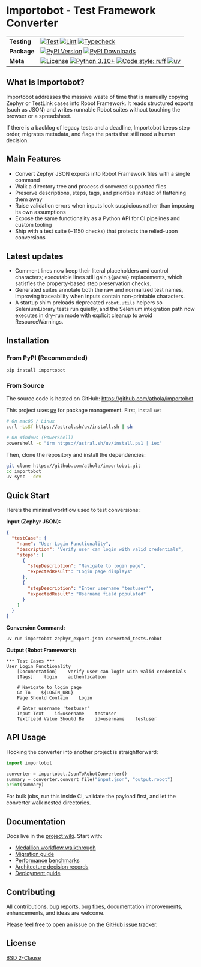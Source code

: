 # Importobot - Test Framework Converter

| | |
| --- | --- |
| **Testing** | [![Test](https://github.com/athola/importobot/actions/workflows/test.yml/badge.svg)](https://github.com/athola/importobot/actions/workflows/test.yml) [![Lint](https://github.com/athola/importobot/actions/workflows/lint.yml/badge.svg)](https://github.com/athola/importobot/actions/workflows/lint.yml) [![Typecheck](https://github.com/athola/importobot/actions/workflows/typecheck.yml/badge.svg)](https://github.com/athola/importobot/actions/workflows/typecheck.yml) |
| **Package** | [![PyPI Version](https://img.shields.io/pypi/v/importobot.svg)](https://pypi.org/project/importobot/) [![PyPI Downloads](https://img.shields.io/pypi/dm/importobot.svg)](https://pypi.org/project/importobot/) |
| **Meta** | [![License](https://img.shields.io/pypi/l/importobot.svg)](./LICENSE) [![Python 3.10+](https://img.shields.io/badge/python-3.10+-blue.svg)](https://www.python.org/downloads/) [![Code style: ruff](https://img.shields.io/endpoint?url=https://raw.githubusercontent.com/astral-sh/ruff/main/assets/badge/v2.json)](https://github.com/astral-sh/ruff) [![uv](https://img.shields.io/endpoint?url=https://raw.githubusercontent.com/astral-sh/uv/main/assets/badge/v0.json)](https://github.com/astral-sh/uv) |

## What is Importobot?

Importobot addresses the massive waste of time that is manually copying Zephyr or TestLink cases into Robot Framework. It reads structured exports (such as JSON) and writes runnable Robot suites without touching the browser or a spreadsheet.

If there is a backlog of legacy tests and a deadline, Importobot keeps step order, migrates metadata, and flags the parts that still need a human decision.

## Main Features

- Convert Zephyr JSON exports into Robot Framework files with a single command
- Walk a directory tree and process discovered supported files
- Preserve descriptions, steps, tags, and priorities instead of flattening them away
- Raise validation errors when inputs look suspicious rather than imposing its own assumptions
- Expose the same functionality as a Python API for CI pipelines and custom tooling
- Ship with a test suite (~1150 checks) that protects the relied-upon conversions 

## Latest updates

- Comment lines now keep their literal placeholders and control characters; executable lines still gain `${param}` replacements, which satisfies the property-based step preservation checks.
- Generated suites annotate both the raw and normalized test names, improving traceability when inputs contain non-printable characters.
- A startup shim preloads deprecated `robot.utils` helpers so SeleniumLibrary tests run quietly, and the Selenium integration path now executes in dry-run mode with explicit cleanup to avoid ResourceWarnings.

## Installation

### From PyPI (Recommended)

```sh
pip install importobot
```


### From Source

The source code is hosted on GitHub: https://github.com/athola/importobot

This project uses [uv](https://github.com/astral-sh/uv) for package management. First, install `uv`:

```sh
# On macOS / Linux
curl -LsSf https://astral.sh/uv/install.sh | sh

# On Windows (PowerShell)
powershell -c "irm https://astral.sh/uv/install.ps1 | iex"
```

Then, clone the repository and install the dependencies:

```sh
git clone https://github.com/athola/importobot.git
cd importobot
uv sync --dev
```

## Quick Start

Here’s the minimal workflow used to test conversions:

**Input (Zephyr JSON):**
```json
{
  "testCase": {
    "name": "User Login Functionality",
    "description": "Verify user can login with valid credentials",
    "steps": [
      {
        "stepDescription": "Navigate to login page",
        "expectedResult": "Login page displays"
      },
      {
        "stepDescription": "Enter username 'testuser'",
        "expectedResult": "Username field populated"
      }
    ]
  }
}
```

**Conversion Command:**

```sh
uv run importobot zephyr_export.json converted_tests.robot
```

**Output (Robot Framework):**
```robot
*** Test Cases ***
User Login Functionality
    [Documentation]    Verify user can login with valid credentials
    [Tags]    login    authentication

    # Navigate to login page
    Go To    ${LOGIN_URL}
    Page Should Contain    Login

    # Enter username 'testuser'
    Input Text    id=username    testuser
    Textfield Value Should Be    id=username    testuser
```

## API Usage

Hooking the converter into another project is straightforward:

```python
import importobot

converter = importobot.JsonToRobotConverter()
summary = converter.convert_file("input.json", "output.robot")
print(summary)
```

For bulk jobs, run this inside CI, validate the payload first, and let the converter walk nested directories.

## Documentation

Docs live in the [project wiki](https://github.com/athola/importobot/wiki). Start with:

- [Medallion workflow walkthrough](https://github.com/athola/importobot/wiki/User-Guide#medallion-workflow-example)
- [Migration guide](https://github.com/athola/importobot/wiki/Migration-Guide)
- [Performance benchmarks](https://github.com/athola/importobot/wiki/Performance-Benchmarks)
- [Architecture decision records](https://github.com/athola/importobot/wiki/architecture/ADR-0001-medallion-architecture)
- [Deployment guide](https://github.com/athola/importobot/wiki/Deployment-Guide)

## Contributing

All contributions, bug reports, bug fixes, documentation improvements, enhancements, and ideas are welcome.

Please feel free to open an issue on the [GitHub issue tracker](https://github.com/athola/importobot/issues).

## License

[BSD 2-Clause](./LICENSE)
